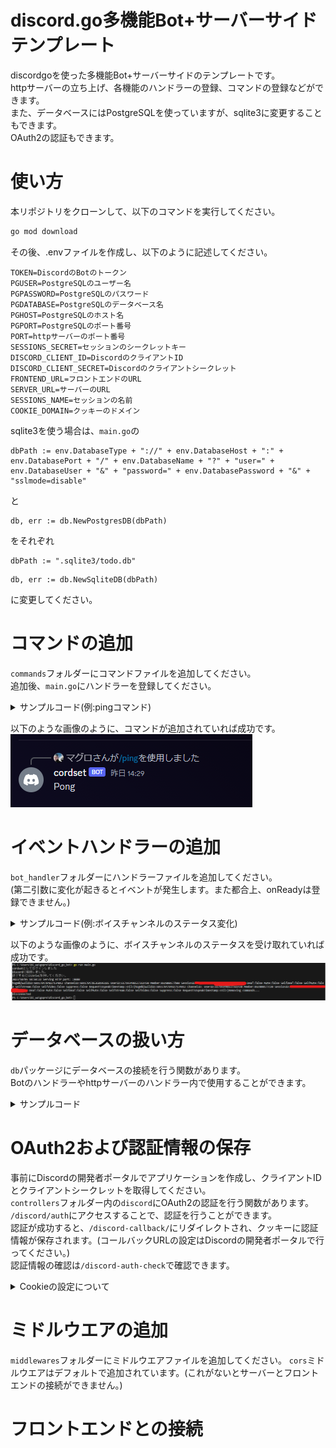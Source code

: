 # discord.go多機能Bot+サーバーサイドテンプレート
discordgoを使った多機能Bot+サーバーサイドのテンプレートです。  
httpサーバーの立ち上げ、各機能のハンドラーの登録、コマンドの登録などができます。  
また、データベースにはPostgreSQLを使っていますが、sqlite3に変更することもできます。  
OAuth2の認証もできます。
# 使い方
本リポジトリをクローンして、以下のコマンドを実行してください。
```bash
go mod download
```
その後、.envファイルを作成し、以下のように記述してください。
```env
TOKEN=DiscordのBotのトークン
PGUSER=PostgreSQLのユーザー名
PGPASSWORD=PostgreSQLのパスワード
PGDATABASE=PostgreSQLのデータベース名
PGHOST=PostgreSQLのホスト名
PGPORT=PostgreSQLのポート番号
PORT=httpサーバーのポート番号
SESSIONS_SECRET=セッションのシークレットキー
DISCORD_CLIENT_ID=DiscordのクライアントID
DISCORD_CLIENT_SECRET=Discordのクライアントシークレット
FRONTEND_URL=フロントエンドのURL
SERVER_URL=サーバーのURL
SESSIONS_NAME=セッションの名前
COOKIE_DOMAIN=クッキーのドメイン
```
sqlite3を使う場合は、```main.go```の
```env
dbPath := env.DatabaseType + "://" + env.DatabaseHost + ":" + env.DatabasePort + "/" + env.DatabaseName + "?" + "user=" + env.DatabaseUser + "&" + "password=" + env.DatabasePassword + "&" + "sslmode=disable"
```
と
```
db, err := db.NewPostgresDB(dbPath)
```
をそれぞれ
```
dbPath := ".sqlite3/todo.db"
```
```
db, err := db.NewSqliteDB(dbPath)
```
に変更してください。

# コマンドの追加
```commands```フォルダーにコマンドファイルを追加してください。  
追加後、```main.go```にハンドラーを登録してください。



<details>
<summary>サンプルコード(例:pingコマンド)</summary>
commands/ping.go

```go:ping.go
package commands

import (
	"fmt"

	"github.com/bwmarrin/discordgo"
	botHandler "github.com/maguro-alternative/discord_go_bot/bot_handler"
)

func PingCommand() *botHandler.Command {
	/*
		pingコマンドの定義

		コマンド名: ping
		説明: Pong!
		オプション: なし
	*/
	return &botHandler.Command{
		Name:        "ping",
		Description: "Pong!",
		Options:     []*discordgo.ApplicationCommandOption{},
		Executor:    handlePing,
	}
}

func handlePing(s *discordgo.Session, i *discordgo.InteractionCreate) {
	/*
		pingコマンドの実行

		コマンドの実行結果を返す
	*/
	if i.Interaction.ApplicationCommandData().Name == "ping" {
		if i.Interaction.GuildID == i.GuildID {
			err := s.InteractionRespond(i.Interaction, &discordgo.InteractionResponse{
				Type: discordgo.InteractionResponseChannelMessageWithSource,
				Data: &discordgo.InteractionResponseData{
					Content: "Pong",
				},
			})
			if err != nil {
				fmt.Printf("error responding to ping command: %v\n", err)
			}
		}
	}

}
```

main.go

```go:main.go
    // ハンドラーの登録
	botHandler.RegisterHandlers(discord)

	var commandHandlers []*botHandler.Handler
	// 所属しているサーバすべてにスラッシュコマンドを追加する
	// NewCommandHandlerの第二引数を空にすることで、グローバルでの使用を許可する
	commandHandler := botHandler.NewCommandHandler(discord, "")
	// 追加したいコマンドをここに追加
	commandHandler.CommandRegister(commands.PingCommand(db))  // pingコマンドの追加
	commandHandlers = append(commandHandlers, commandHandler)
```

</details>

以下のような画像のように、コマンドが追加されていれば成功です。
![](./image/pingtest.png)

# イベントハンドラーの追加
```bot_handler```フォルダーにハンドラーファイルを追加してください。  
(第二引数に変化が起きるとイベントが発生します。また都合上、onReadyは登録できません。)

<details>
<summary>サンプルコード(例:ボイスチャンネルのステータス変化)</summary>
bot_handler/vc_signal.go

```go:vc_signal.go
package botHandler

import (
	"fmt"

	"github.com/bwmarrin/discordgo"
)

func OnVoiceStateUpdate(s *discordgo.Session, vs *discordgo.VoiceStateUpdate ) {
    fmt.Print("hoge")
    fmt.Printf("%+v", vs.VoiceState)
}
```

bot_handler/handler.go

```go:handler.go
// ハンドラーの登録
func RegisterHandlers(s *discordgo.Session) {
	fmt.Println(s.State.User.Username + "としてログインしました")
	s.AddHandler(OnMessageCreate)
	s.AddHandler(OnVoiceStateUpdate)    // 追加
}

```
</details>

以下のような画像のように、ボイスチャンネルのステータスを受け取れていれば成功です。
![](./image/vcstatestest.png)

# データベースの扱い方
```db```パッケージにデータベースの接続を行う関数があります。  
Botのハンドラーやhttpサーバーのハンドラー内で使用することができます。  

<details>
<summary>サンプルコード</summary>

```db```フォルダ内の```schema.sql```は、データベース接続時に自動で実行されます。
(構文エラーがあると、接続自体ができなくなるので注意してください。)
```sql:schema.sql
CREATE TABLE IF NOT EXISTS todo (
	id SERIAL PRIMARY KEY,
	name TEXT NOT NULL,
	description TEXT NOT NULL,
	created_at TIMESTAMP NOT NULL DEFAULT CURRENT_TIMESTAMP,
	updated_at TIMESTAMP NOT NULL DEFAULT CURRENT_TIMESTAMP
);
```

```"github.com/maguro-alternative/discord_go_bot/db"```をimportすることで、ハンドラー内でもデータベースの操作が可能です。

```go:message_create.go
// messageCreate.go
package botHandler

import (
	"fmt"
	"context"

	"github.com/maguro-alternative/discord_go_bot/db/table"

	"github.com/bwmarrin/discordgo"
)

type PGTable struct {
	SchemaName string `db:"schemaname"`
	TableName  string `db:"tablename"`
	TableOwner string `db:"tableowner"`
}

func (h *botHandlerDB) OnMessageCreate(s *discordgo.Session, m *discordgo.MessageCreate) {
	var pgTables []table.PGTable

	ctx := context.Background()

	fmt.Println(m.Content)
	fmt.Printf("(%%v)  %v\n", h.db)
	err := h.db.DBPing(ctx)
	if err != nil {
		fmt.Println(err)
	}
	err = h.db.CheckTables(ctx, pgTables)
	if err != nil {
		fmt.Println(err)
	}
	fmt.Println(pgTables)

	if m.Author.Bot == false {
		s.ChannelMessageSend(m.ChannelID, m.Content)
	}
}

```

</details>

# OAuth2および認証情報の保存
事前にDiscordの開発者ポータルでアプリケーションを作成し、クライアントIDとクライアントシークレットを取得してください。  
```controllers```フォルダー内の```discord```にOAuth2の認証を行う関数があります。  
```/discord/auth```にアクセスすることで、認証を行うことができます。    
認証が成功すると、```/discord-callback/```にリダイレクトされ、クッキーに認証情報が保存されます。(コールバックURLの設定はDiscordの開発者ポータルで行ってください。)  
認証情報の確認は```/discord-auth-check```で確認できます。

<details>
<summary>Cookieの設定について</summary>

```go:main.go
	var store = sessions.NewCookieStore([]byte(env.SessionsSecret))
	store.Options = &sessions.Options{
		Path:     "/",
		MaxAge:   86400 * 7,
		HttpOnly: true,
		Secure:   true,
		SameSite: http.SameSiteNoneMode,
	}
	// ドメインが設定されている場合はセット
	if env.CookieDomain != "" {
		store.Options.Domain = env.CookieDomain
	}
```

フロントエンドとの接続のため、```SameSite```を```http.SameSiteNoneMode```に設定しています。  
また、```Secure```を```true```に設定するため、httpsでの接続が必要です。  
フロントとサーバーのドメインが同じ場合は、```SameSite```を```http.SameSiteLaxMode```に、```store.Options.Domain```にドメインを設定してください。  
Cookieがファーストパーティー製と認識され、対応ブラウザが増えます。  
(サーバー側のサブドメインも付けておくと良いです。)
(例:```store.Options.Domain = "aaaaasas.koyeb.app"```)

</details>

# ミドルウエアの追加
```middlewares```フォルダーにミドルウエアファイルを追加してください。
```cors```ミドルウエアはデフォルトで追加されています。(これがないとサーバーとフロントエンドの接続ができません。)

# フロントエンドとの接続

